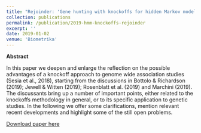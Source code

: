 ```yaml
---
title: "Rejoinder: 'Gene hunting with knockoffs for hidden Markov models'"
collection: publications
permalink: /publication/2019-hmm-knockoffs-rejoinder
excerpt: ''
date: 2019-01-02
venue: 'Biometrika'
---
```


**Abstract**

In this paper we deepen and enlarge the reflection on the possible advantages of a knockoff approach to genome wide association studies (Sesia et al., 2018), starting from the discussions in Bottolo & Richardson (2019); Jewell & Witten (2019); Rosenblatt et al. (2019) and Marchini (2019). The discussants bring up a number of important points, either related to the knockoffs methodology in general, or to its specific application to genetic studies. In the following we offer some clarifications, mention relevant recent developments and highlight some of the still open problems.

[Download paper here](http://msesia.github.io/files/hmm-knockoffs-rejoinder.pdf)
